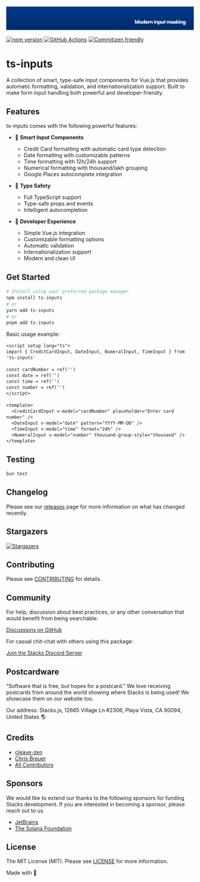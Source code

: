 <p align="center"><img src=".github/art/cover.jpg" alt="Social Card of this repo"></p>

[![npm version][npm-version-src]][npm-version-href]
[![GitHub Actions][github-actions-src]][github-actions-href]
[![Commitizen friendly](https://img.shields.io/badge/commitizen-friendly-brightgreen.svg)](http://commitizen.github.io/cz-cli/)
<!-- [![npm downloads][npm-downloads-src]][npm-downloads-href] -->
<!-- [![Codecov][codecov-src]][codecov-href] -->

# ts-inputs

A collection of smart, type-safe input components for Vue.js that provides automatic formatting, validation, and internationalization support. Built to make form input handling both powerful and developer-friendly.

## Features

ts-inputs comes with the following powerful features:

- 🎯 **Smart Input Components**
  - Credit Card formatting with automatic card type detection
  - Date formatting with customizable patterns
  - Time formatting with 12h/24h support
  - Numerical formatting with thousand/lakh grouping
  - Google Places autocomplete integration

- 💪 **Type Safety**
  - Full TypeScript support
  - Type-safe props and events
  - Intelligent autocompletion

- 🌈 **Developer Experience**
  - Simple Vue.js integration
  - Customizable formatting options
  - Automatic validation
  - Internationalization support
  - Modern and clean UI

## Get Started

```bash
# Install using your preferred package manager
npm install ts-inputs
# or
yarn add ts-inputs
# or
pnpm add ts-inputs
```

Basic usage example:

```vue
<script setup lang="ts">
import { CreditCardInput, DateInput, NumeralInput, TimeInput } from 'ts-inputs'

const cardNumber = ref('')
const date = ref('')
const time = ref('')
const number = ref('')
</script>

<template>
  <CreditCardInput v-model="cardNumber" placeholder="Enter card number" />
  <DateInput v-model="date" pattern="YYYY-MM-DD" />
  <TimeInput v-model="time" format="24h" />
  <NumeralInput v-model="number" thousand-group-style="thousand" />
</template>
```

## Testing

```bash
bun test
```

## Changelog

Please see our [releases](https://github.com/stackjs/ts-inputs/releases) page for more information on what has changed recently.

## Stargazers

[![Stargazers](https://starchart.cc/stacksjs/ts-inputs.svg?variant=adaptive)](https://starchart.cc/stacksjs/ts-inputs)

## Contributing

Please see [CONTRIBUTING](.github/CONTRIBUTING.md) for details.

## Community

For help, discussion about best practices, or any other conversation that would benefit from being searchable:

[Discussions on GitHub](https://github.com/stacksjs/ts-inputs/discussions)

For casual chit-chat with others using this package:

[Join the Stacks Discord Server](https://discord.gg/stacksjs)

## Postcardware

“Software that is free, but hopes for a postcard.” We love receiving postcards from around the world showing where Stacks is being used! We showcase them on our website too.

Our address: Stacks.js, 12665 Village Ln #2306, Playa Vista, CA 90094, United States 🌎

## Credits

- [cleave-zen](https://github.com/nosir/cleave-zen)
- [Chris Breuer](https://github.com/chrisbbreuer)
- [All Contributors](https://github.com/stacksjs/clarity/contributors)

## Sponsors

We would like to extend our thanks to the following sponsors for funding Stacks development. If you are interested in becoming a sponsor, please reach out to us.

- [JetBrains](https://www.jetbrains.com/)
- [The Solana Foundation](https://solana.com/)

## License

The MIT License (MIT). Please see [LICENSE](LICENSE.md) for more information.

Made with 💙

<!-- Badges -->
[npm-version-src]: https://img.shields.io/npm/v/ts-inputs?style=flat-square
[npm-version-href]: https://npmjs.com/package/ts-inputs
[github-actions-src]: https://img.shields.io/github/actions/workflow/status/stacksjs/ts-inputs/ci.yml?style=flat-square&branch=main
[github-actions-href]: https://github.com/stacksjs/ts-inputs/actions?query=workflow%3Aci

<!-- [codecov-src]: https://img.shields.io/codecov/c/gh/stacksjs/ts-inputs/main?style=flat-square
[codecov-href]: https://codecov.io/gh/stacksjs/ts-inputs -->
